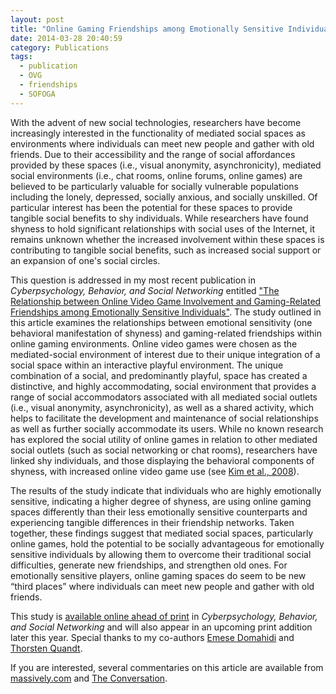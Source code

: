 ```yaml
---
layout: post
title: "Online Gaming Friendships among Emotionally Sensitive Individuals"
date: 2014-03-28 20:40:59
category: Publications
tags:
  - publication
  - OVG
  - friendships
  - SOFOGA
---
```


With the advent of new social technologies, researchers have become increasingly interested in the functionality of mediated social spaces as environments where individuals can meet new people and gather with old friends. Due to their accessibility and the range of social affordances provided by these spaces (i.e., visual anonymity, asynchronicity), mediated social environments (i.e., chat rooms, online forums, online games) are believed to be particularly valuable for socially vulnerable populations including the lonely, depressed, socially anxious, and socially unskilled. Of particular interest has been the potential for these spaces to provide tangible social benefits to shy individuals. While researchers have found shyness to hold significant relationships with social uses of the Internet, it remains unknown whether the increased involvement within these spaces is contributing to tangible social benefits, such as increased social support or an expansion of one's social circles. 

This question is addressed in my most recent publication in _Cyberpsychology, Behavior, and Social Networking_ entitled ["The Relationship between Online Video Game Involvement and Gaming-Related Friendships among Emotionally Sensitive Individuals"](http://online.liebertpub.com/doi/abs/10.1089/cyber.2013.0656). The study outlined in this article examines the relationships between emotional sensitivity (one behavioral manifestation of shyness) and gaming-related friendships within online gaming environments. Online video games were chosen as the mediated-social environment of interest due to their unique integration of a social space within an interactive playful environment. The unique combination of a social, and predominantly playful, space has created a distinctive, and highly accommodating, social environment that provides a range of social accommodators associated with all mediated social outlets (i.e., visual anonymity, asynchronicity), as well as a shared activity, which helps to facilitate the development and maintenance of social relationships as well as further socially accommodate its users. While no known research has explored the social utility of online games in relation to other mediated social outlets (such as social networking or chat rooms), researchers have linked shy individuals, and those displaying the behavioral components of shyness, with increased online video game use (see [Kim et al., 2008](http://www.sciencedirect.com/science/article/pii/S0924933807014459)). 

The results of the study indicate that individuals who are highly emotionally sensitive, indicating a higher degree of shyness, are using online gaming spaces differently than their less emotionally sensitive counterparts and experiencing tangible differences in their friendship networks. Taken together, these findings suggest that mediated social spaces, particularly online games, hold the potential to be socially advantageous for emotionally sensitive individuals by allowing them to overcome their traditional social difficulties, generate new friendships, and strengthen old ones. For emotionally sensitive players, online gaming spaces do seem to be new “third places” where individuals can meet new people and gather with old friends. 

This study is [available online ahead of print](http://online.liebertpub.com/doi/abs/10.1089/cyber.2013.0656) in _Cyberpsychology, Behavior, and Social Networking_ and will also appear in an upcoming print addition later this year. Special thanks to my co-authors [Emese Domahidi](http://www.uni-muenster.de/Kowi/en/personen/emese-domahidi.html) and [Thorsten Quandt](https://www.uni-muenster.de/Kowi/en/personen/thorsten-quandt.html). 

If you are interested, several commentaries on this article are available from [massively.com](http://massively.joystiq.com/2014/11/07/for-science-the-relationship-between-shyness-and-online-game-fr/) and [The Conversation](http://theconversation.com/gamer-disclaimer-virtual-worlds-can-be-as-fulfilling-as-real-life-29571).